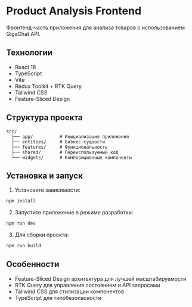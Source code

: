 # Product Analysis Frontend

Фронтенд-часть приложения для анализа товаров с использованием GigaChat API.

## Технологии

- React 18
- TypeScript
- Vite
- Redux Toolkit + RTK Query
- Tailwind CSS
- Feature-Sliced Design

## Структура проекта

```
src/
  ├── app/          # Инициализация приложения
  ├── entities/     # Бизнес-сущности
  ├── features/     # Функциональность
  ├── shared/       # Переиспользуемый код
  └── widgets/      # Композиционные компоненты
```

## Установка и запуск

1. Установите зависимости:
```bash
npm install
```

2. Запустите приложение в режиме разработки:
```bash
npm run dev
```

3. Для сборки проекта:
```bash
npm run build
```

## Особенности

- Feature-Sliced Design архитектура для лучшей масштабируемости
- RTK Query для управления состоянием и API запросами
- Tailwind CSS для стилизации компонентов
- TypeScript для типобезопасности